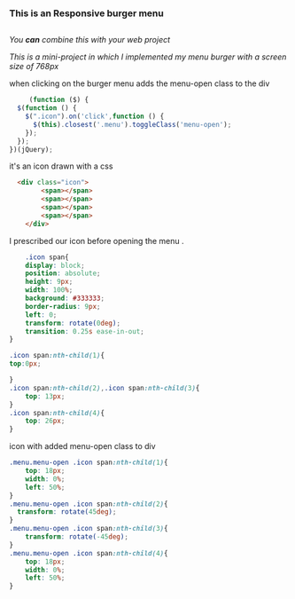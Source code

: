 ### This is an  Responsive burger menu <h2>
        
_You **can** combine this with your web project_

*This is a mini-project in which I implemented my menu burger with a screen size of 768px*

when clicking on the burger menu adds the menu-open class to the div
```javascript
	 (function ($) {
  $(function () {
    $(".icon").on('click',function () {
      $(this).closest('.menu').toggleClass('menu-open');
    });
  });
})(jQuery);
```

it's an icon drawn with a css 

```html
  <div class="icon">
        <span></span>
        <span></span>
        <span></span>
        <span></span>
    </div>
```

I prescribed our icon before opening the menu .

```css
	.icon span{
    display: block;
    position: absolute;
    height: 9px;
    width: 100%;
    background: #333333;
    border-radius: 9px;
    left: 0;
    transform: rotate(0deg);
    transition: 0.25s ease-in-out;
}

.icon span:nth-child(1){
top:0px;

}
.icon span:nth-child(2),.icon span:nth-child(3){
    top: 13px;
}
.icon span:nth-child(4){
    top: 26px;
}
```

icon with added menu-open class to div
```css
.menu.menu-open .icon span:nth-child(1){
    top: 18px;
    width: 0%;
    left: 50%;
}
.menu.menu-open .icon span:nth-child(2){
  transform: rotate(45deg);
}
.menu.menu-open .icon span:nth-child(3){
    transform: rotate(-45deg);
}
.menu.menu-open .icon span:nth-child(4){
    top: 18px;
    width: 0%;
    left: 50%;
}
```


